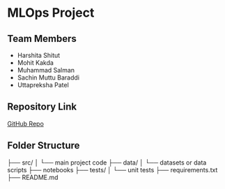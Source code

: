 # MLOps Project

## Team Members
- Harshita Shitut
- Mohit Kakda
- Muhammad Salman
- Sachin Muttu Baraddi
- Uttapreksha Patel

## Repository Link
[GitHub Repo](https://github.com/your-org/your-repo-name)

## Folder Structure
├── src/
│ └── main project code
├── data/
│ └── datasets or data scripts
├── notebooks
├── tests/
│ └── unit tests
├── requirements.txt
├── README.md
